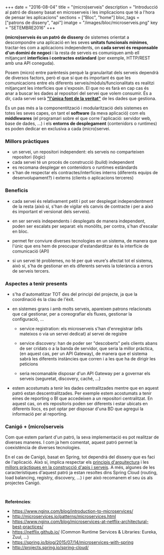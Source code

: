 +++
date        = "2016-08-04"
title       = "(micro)serveis"
description = "Introducció al patró de disseny basat en microserveis i les implicacions que té a l'hora de pensar les aplicacions"
sections    = ["Bloc", "home"]
bloc_tags	= ["patrons de disseny", "api"]
imatge 		= "/images/bloc/microserveis.png"
key         = "SETEMBRE2016"
+++

**(micro)serveis és un patró de disseny** de sistemes orientat a descompondre una aplicació en les seves **unitats funcionals mínimes**, tractar-les com a aplicacions independents, on **cada servei és responsable d'un domini de negoci** i la resta de serveis es comuniquen amb ell mitjançant **interfícies i contractes estàndard** (per exemple, HTTP/REST amb una API coneguda).

Posem (micro) entre parèntesis perquè la granularitat dels serveis dependrà de diversos factors, però el que sí que és important és que les comunicacions entre els diferents serveis/mòduls/funcionalitats es realitzi mitjançant les interfícies que s'exposin. El que no es farà en cap cas és anar a buscar les dades al repositori del servei que volem consumir. És a dir, cada servei serà [**"l'única font de la veritat"**](https://en.wikipedia.org/wiki/Single_source_of_truth) de les dades que gestiona.

És un pas més a la componentització i modularització dels sistemes en totes les seves capes, on tant el **software** (la meva aplicació) com els **middlewares** (el programari sobre el que corre l'aplicació: servidor web, base de dades, ...) i els **entorns de desplegament** (contenidors o runtimes) es poden dedicar en exclusiva a cada (micro)servei.

### Millors pràctiques

- un servei, un repositori independent: els serveis no comparteixen repositori (lògic)
- cada servei té un procés de construcció (build) independent
- es recomana desplegar en contenidors o runtimes estàndards
- s'han de respectar els contractes/interfícies interns (diferents equips de desenvolupament?) i externs (clients o aplicacions terceres)
	

### Beneficis

- cada servei és relativament petit i pot ser desplegat independentment de la resta (això sí, s'han de vigilar els canvis de contracte i per a això és important el versionat dels serveis).

- en ser serveis independents i desplegats de manera independent, poden ser escalats per separat: els monòlits, per contra, s'han d'escalar en bloc.

- permet fer conviure diverses tecnologies en un sistema, de manera que l'únic que ens hem de preocupar d'estandarditzar és la interfície de comunicació (API)

- si un servei té problemes, no té per què veure's afectat tot el sistema, això sí, s'ha de gestionar en els diferents serveis la tolerància a errors de serveis tercers.


### Aspectes a tenir presents

- s'ha d'automatitzar TOT des del principi del projecte, ja que la coordinació és la clau de l'èxit.

- en sistemes grans i amb molts serveis, apareixen patrons relacionats que cal gestionar, per a coreografiar els fluxes, gestionar la configuració, ...

	- service registration: els microserveis s'han d'enregistrar (ells mateixos o via un servei dedicat) al servei de registre

	- service discovery: han de poder ser "descoberts" pels clients abans de ser cridats o a la banda de servidor, que seria la millor pràctica, (en aquest cas, per un API Gateway), de manera que el sistema sabrà les diferents instàncies que corren i a les que ha de dirigir les peticions

	- seria recomanable disposar d'un API Gateway per a governar els serveis (seguretat, discovery, caché, ...)

- estem acostumats a tenir les dades centralitzades mentre que en aquest patró estan descentralitzades. Per exemple estem acostumats a tenir eines de reporting o BI que accedeixen a un repositori centralitzat. En aquest cas, on els repositoris poden ser diferents i estar ubicats en diferents llocs, es pot optar per disposar d'una BD que agregui la informació per al reporting.

### Canigó + (micro)serveis 

Com que estem parlant d'un patró, la seva implementació es pot realitzar de diverses maneres. I com ja hem comentat, aquest patró permet la coexistència de diverses tecnologies. 

En el cas de Canigó, basat en Spring, tot dependrà del disseny que es faci de l'aplicació. Això sí, implica respectar els [principis d'arquitectura](http://canigo.ctti.gencat.cat/bloc/2015/12/principis/) i les [millors pràctiques en la construcció d'apis i serveis](http://canigo.ctti.gencat.cat/bloc/2016/01/api/). A més, algunes de les característiques d'aquest patró ja estan resoltes dins Spring Cloud (routing, load balancing, registry, discovery, ...) i per això recomanem el seu ús als projectes Canigó.


<br />

**Referències**:

- https://www.nginx.com/blog/introduction-to-microservices/
- http://microservices.io/patterns/microservices.html
- https://www.nginx.com/blog/microservices-at-netflix-architectural-best-practices/
- https://netflix.github.io/ (Common Runtime Services & Libraries: Eureka, Zuul, ...)
- https://spring.io/blog/2015/07/14/microservices-with-spring
- http://projects.spring.io/spring-cloud/